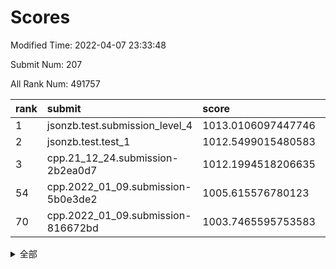 # Scores

Modified Time: 2022-04-07 23:33:48

Submit Num: 207

All Rank Num: 491757

| rank |               submit               |       score        |       sigma        | pk_num |
| :--- | :--------------------------------- | :----------------- | :----------------- | :----- |
| 1    | jsonzb.test.submission_level_4     | 1013.0106097447746 | 0.8204107440703912 | 9505   |
| 2    | jsonzb.test.test_1                 | 1012.5499015480583 | 0.7957728865256194 | 9502   |
| 3    | cpp.21_12_24.submission-2b2ea0d7   | 1012.1994518206635 | 0.7823394698729589 | 9502   |
| 54   | cpp.2022_01_09.submission-5b0e3de2 | 1005.615576780123  | 0.7299800802857371 | 9502   |
| 70   | cpp.2022_01_09.submission-816672bd | 1003.7465595753583 | 0.7118785778261464 | 9506   |


<details>
<summary>全部</summary>

| rank |                 submit                 |       score        |       sigma        | pk_num |
| :--- | :------------------------------------- | :----------------- | :----------------- | :----- |
| 1    | jsonzb.test.submission_level_4         | 1013.0106097447746 | 0.8204107440703912 | 9505   |
| 2    | jsonzb.test.test_1                     | 1012.5499015480583 | 0.7957728865256194 | 9502   |
| 3    | cpp.21_12_24.submission-2b2ea0d7       | 1012.1994518206635 | 0.7823394698729589 | 9502   |
| 4    | gobigger.level_3.submission_level_3_30 | 1011.6229456444934 | 0.7547112991002789 | 9502   |
| 5    | gobigger.level_3.submission_level_3_41 | 1011.4828212420351 | 0.7725240723586584 | 9501   |
| 6    | gobigger.level_3.submission_level_3_32 | 1010.9490107068849 | 0.8009241701319674 | 9500   |
| 7    | gobigger.level_3.submission_level_3_16 | 1010.8298100988069 | 0.7634201681138262 | 9502   |
| 8    | gobigger.level_3.submission_level_3_25 | 1010.8221145202646 | 0.7692875503074571 | 9504   |
| 9    | gobigger.level_3.submission_level_3_35 | 1010.7737563755735 | 0.7804408699757327 | 9503   |
| 10   | gobigger.level_3.submission_level_3_36 | 1010.6407978894277 | 0.780451970332811  | 9505   |
| 11   | gobigger.level_3.submission_level_3_21 | 1010.6154682299856 | 0.7792253523495305 | 9501   |
| 12   | gobigger.level_3.submission_level_3_46 | 1010.5600556933765 | 0.7551476254946642 | 9506   |
| 13   | gobigger.level_3.submission_level_3_48 | 1010.5182102530918 | 0.7687255688902206 | 9504   |
| 14   | gobigger.level_3.submission_level_3_39 | 1010.5073706669608 | 0.7748306334775058 | 9503   |
| 15   | gobigger.level_3.submission_level_3_17 | 1010.4986900717404 | 0.7750119708143243 | 9501   |
| 16   | gobigger.level_3.submission_level_3_23 | 1010.4780979011742 | 0.7610502602980247 | 9502   |
| 17   | gobigger.level_3.submission_level_3_20 | 1010.308517845306  | 0.75978239269041   | 9510   |
| 18   | gobigger.level_3.submission_level_3_3  | 1010.3077710034241 | 0.7715649872855265 | 9500   |
| 19   | gobigger.level_3.submission_level_3_13 | 1010.2979607674122 | 0.7395481424596719 | 9500   |
| 20   | gobigger.level_3.submission_level_3_10 | 1010.2534605379036 | 0.7631684242886078 | 9504   |
| 21   | gobigger.level_3.submission_level_3_47 | 1010.2421193243842 | 0.771018108148031  | 9500   |
| 22   | gobigger.level_3.submission_level_3_29 | 1010.1689381613442 | 0.7481813762972258 | 9497   |
| 23   | gobigger.level_3.submission_level_3_40 | 1010.0658652105787 | 0.7476183039530683 | 9505   |
| 24   | gobigger.level_3.submission_level_3_43 | 1010.060434594476  | 0.7595795237829185 | 9499   |
| 25   | gobigger.level_3.submission_level_3_14 | 1010.0441877845811 | 0.8049190847972142 | 9503   |
| 26   | gobigger.level_3.submission_level_3_11 | 1009.9936028278382 | 0.7414944835660708 | 9501   |
| 27   | gobigger.level_3.submission_level_3_15 | 1009.9852943650055 | 0.7560903400147968 | 9499   |
| 28   | gobigger.level_3.submission_level_3_38 | 1009.9835461666574 | 0.756024901957162  | 9505   |
| 29   | gobigger.level_3.submission_level_3_2  | 1009.9810338512998 | 0.773000984846014  | 9506   |
| 30   | gobigger.level_3.submission_level_3_44 | 1009.9785981068256 | 0.7461367445604287 | 9502   |
| 31   | gobigger.level_3.submission_level_3_28 | 1009.9743975226253 | 0.7597574240545435 | 9505   |
| 32   | gobigger.level_3.submission_level_3_24 | 1009.9292300963651 | 0.7499755512840706 | 9502   |
| 33   | gobigger.level_3.submission_level_3_8  | 1009.8561868362167 | 0.7611688398039039 | 9504   |
| 34   | gobigger.level_3.submission_level_3_45 | 1009.800866389101  | 0.7927193254711498 | 9500   |
| 35   | gobigger.level_3.submission_level_3_19 | 1009.7941619967021 | 0.7717863330033102 | 9504   |
| 36   | gobigger.level_3.submission_level_3_26 | 1009.6283881123513 | 0.7577173010875211 | 9507   |
| 37   | gobigger.level_3.submission_level_3_18 | 1009.5153785529449 | 0.7542332801187983 | 9499   |
| 38   | gobigger.level_3.submission_level_3_49 | 1009.5118217388012 | 0.7582670213046886 | 9508   |
| 39   | gobigger.level_3.submission_level_3_12 | 1009.4826118189628 | 0.7854118811741051 | 9503   |
| 40   | gobigger.level_3.submission_level_3_5  | 1009.4162887130825 | 0.7695776359791814 | 9502   |
| 41   | gobigger.level_3.submission_level_3_7  | 1009.3353335017139 | 0.75420018863066   | 9503   |
| 42   | gobigger.level_3.submission_level_3_0  | 1009.3274977618818 | 0.761981572171487  | 9502   |
| 43   | gobigger.level_3.submission_level_3_9  | 1009.2776103843204 | 0.7706218456785411 | 9497   |
| 44   | gobigger.level_3.submission_level_3_4  | 1009.1744754445908 | 0.7464439919828075 | 9505   |
| 45   | gobigger.level_3.submission_level_3_37 | 1008.9406774943367 | 0.7536926969510359 | 9502   |
| 46   | gobigger.level_3.submission_level_3_42 | 1008.8871544409382 | 0.7501220082953612 | 9498   |
| 47   | gobigger.level_3.submission_level_3_6  | 1008.8814412936174 | 0.7402736897754458 | 9499   |
| 48   | gobigger.level_3.submission_level_3_1  | 1008.8053872703931 | 0.7391128924615242 | 9504   |
| 49   | gobigger.level_3.submission_level_3_22 | 1008.700793033045  | 0.7428198780902927 | 9504   |
| 50   | gobigger.level_3.submission_level_3_34 | 1008.5866588949556 | 0.7298497424376126 | 9500   |
| 51   | gobigger.level_3.submission_level_3_31 | 1008.5309782991046 | 0.72321554174016   | 9505   |
| 52   | gobigger.level_3.submission_level_3_33 | 1008.3952255129664 | 0.7401873786783298 | 9508   |
| 53   | gobigger.level_3.submission_level_3_27 | 1008.3459646481915 | 0.7383071260674665 | 9504   |
| 54   | cpp.2022_01_09.submission-5b0e3de2     | 1005.615576780123  | 0.7299800802857371 | 9502   |
| 55   | gobigger.level_1.submission_level_1_27 | 1004.9085198219924 | 0.7255124964587849 | 9502   |
| 56   | gobigger.level_1.submission_level_1_43 | 1004.8968301795994 | 0.7144826917429674 | 9501   |
| 57   | gobigger.level_1.submission_level_1_2  | 1004.5342101834866 | 0.7018672891754941 | 9503   |
| 58   | gobigger.level_1.submission_level_1_19 | 1004.2873093733838 | 0.7127746000457276 | 9500   |
| 59   | gobigger.level_1.submission_level_1_48 | 1004.2859079850543 | 0.7111604724366108 | 9501   |
| 60   | gobigger.level_1.submission_level_1_10 | 1004.2684546113534 | 0.7179139138912435 | 9503   |
| 61   | gobigger.level_1.submission_level_1_3  | 1004.2188036652141 | 0.7087432015823826 | 9503   |
| 62   | gobigger.level_1.submission_level_1_35 | 1004.2073104543588 | 0.7371250677559638 | 9506   |
| 63   | gobigger.level_1.submission_level_1_25 | 1004.1882818541977 | 0.7141186209754183 | 9503   |
| 64   | gobigger.level_1.submission_level_1_8  | 1004.1845884697252 | 0.7190230704468554 | 9502   |
| 65   | gobigger.level_1.submission_level_1_38 | 1004.0998315989373 | 0.7211899913123108 | 9502   |
| 66   | gobigger.level_1.submission_level_1_33 | 1004.0613321139964 | 0.7286282836668846 | 9503   |
| 67   | gobigger.level_1.submission_level_1_46 | 1004.0010031542743 | 0.7096228229205666 | 9500   |
| 68   | gobigger.level_1.submission_level_1_23 | 1003.878738231521  | 0.721137559392191  | 9500   |
| 69   | gobigger.level_1.submission_level_1_16 | 1003.8034199989843 | 0.7154247581065737 | 9506   |
| 70   | cpp.2022_01_09.submission-816672bd     | 1003.7465595753583 | 0.7118785778261464 | 9506   |
| 71   | gobigger.level_1.submission_level_1_40 | 1003.7390860371419 | 0.7149776295417327 | 9506   |
| 72   | gobigger.level_1.submission_level_1_11 | 1003.4198055336534 | 0.7090597298175931 | 9504   |
| 73   | gobigger.level_1.submission_level_1_49 | 1003.3608751816502 | 0.720660368168776  | 9505   |
| 74   | gobigger.level_1.submission_level_1_4  | 1003.35194766451   | 0.7154457648751359 | 9502   |
| 75   | gobigger.level_1.submission_level_1_45 | 1003.3148482523986 | 0.7167412685900798 | 9506   |
| 76   | gobigger.level_1.submission_level_1_28 | 1003.2993327780894 | 0.7120564374472753 | 9503   |
| 77   | gobigger.level_1.submission_level_1_30 | 1003.2569425662475 | 0.7087680531775379 | 9499   |
| 78   | gobigger.level_1.submission_level_1_24 | 1003.1734248356452 | 0.7153813307373191 | 9504   |
| 79   | gobigger.level_1.submission_level_1_21 | 1003.1687649746533 | 0.7159018688615746 | 9496   |
| 80   | gobigger.level_1.submission_level_1_22 | 1003.1589812894418 | 0.7158513803079429 | 9503   |
| 81   | gobigger.level_1.submission_level_1_0  | 1003.1298200227094 | 0.7137750848759513 | 9499   |
| 82   | gobigger.level_1.submission_level_1_5  | 1003.1155604590773 | 0.7108761123951897 | 9506   |
| 83   | gobigger.level_1.submission_level_1_31 | 1003.0666138170599 | 0.7062009216518583 | 9502   |
| 84   | gobigger.level_1.submission_level_1_20 | 1003.0480283930485 | 0.7277787016695356 | 9503   |
| 85   | gobigger.level_1.submission_level_1_9  | 1002.9909587775429 | 0.706193384698146  | 9505   |
| 86   | gobigger.level_1.submission_level_1_15 | 1002.9544640776871 | 0.706580766958449  | 9499   |
| 87   | gobigger.level_1.submission_level_1_41 | 1002.9392485391771 | 0.7099081337691131 | 9506   |
| 88   | gobigger.level_1.submission_level_1_29 | 1002.8254214770176 | 0.7169364469793459 | 9508   |
| 89   | gobigger.level_1.submission_level_1_44 | 1002.7347453571524 | 0.7032101443178193 | 9506   |
| 90   | gobigger.level_1.submission_level_1_36 | 1002.7333162879564 | 0.7079148405580277 | 9501   |
| 91   | gobigger.level_1.submission_level_1_42 | 1002.6671626938777 | 0.7200124715410168 | 9505   |
| 92   | gobigger.level_1.submission_level_1_17 | 1002.6150833173488 | 0.7087999298338001 | 9505   |
| 93   | gobigger.level_1.submission_level_1_13 | 1002.5668977844625 | 0.7115792072931042 | 9499   |
| 94   | gobigger.level_1.submission_level_1_34 | 1002.5565548823952 | 0.7046916586094283 | 9506   |
| 95   | gobigger.level_1.submission_level_1_37 | 1002.5130954169094 | 0.7141141065471761 | 9510   |
| 96   | gobigger.level_1.submission_level_1_1  | 1002.458904426773  | 0.7067755401430611 | 9507   |
| 97   | gobigger.level_1.submission_level_1_39 | 1002.429851910184  | 0.7134382659876355 | 9506   |
| 98   | gobigger.level_1.submission_level_1_7  | 1002.3194355429727 | 0.7117031968287788 | 9503   |
| 99   | gobigger.level_1.submission_level_1_18 | 1002.2735037381517 | 0.7107085915849983 | 9504   |
| 100  | gobigger.level_1.submission_level_1_12 | 1002.2439428682052 | 0.7152917051474242 | 9499   |
| 101  | gobigger.level_1.submission_level_1_26 | 1002.081359080535  | 0.7103249383769277 | 9503   |
| 102  | gobigger.level_1.submission_level_1_32 | 1002.0172433531397 | 0.7116242298686409 | 9502   |
| 103  | gobigger.level_1.submission_level_1_14 | 1001.8809760860632 | 0.7183858487864168 | 9503   |
| 104  | gobigger.level_1.submission_level_1_6  | 1001.6203323802696 | 0.7154579115056203 | 9499   |
| 105  | gobigger.level_1.submission_level_1_47 | 1001.5085451778602 | 0.7075031610210645 | 9505   |
| 106  | gobigger.random.submission_random_38   | 997.2880428817191  | 0.7071460736212555 | 9505   |
| 107  | gobigger.random.submission_random_42   | 997.1674562017615  | 0.7120631449418028 | 9504   |
| 108  | gobigger.random.submission_random_20   | 997.003500686986   | 0.7070383990723161 | 9508   |
| 109  | gobigger.random.submission_random_36   | 996.9778725814944  | 0.7150225563429069 | 9498   |
| 110  | gobigger.random.submission_random_34   | 996.9295568535848  | 0.716791331016369  | 9502   |
| 111  | gobigger.random.submission_random_27   | 996.919165364587   | 0.7186346713737601 | 9498   |
| 112  | gobigger.random.submission_random_15   | 996.8630591659835  | 0.7040977616067414 | 9505   |
| 113  | gobigger.random.submission_random_12   | 996.712944672292   | 0.7098239580277319 | 9501   |
| 114  | gobigger.random.submission_random_16   | 996.6176480752822  | 0.7021094533421636 | 9501   |
| 115  | gobigger.random.submission_random_29   | 996.5987037672809  | 0.7015013545419253 | 9500   |
| 116  | gobigger.random.submission_random_33   | 996.587713476494   | 0.7072099166747909 | 9498   |
| 117  | gobigger.random.submission_random_37   | 996.5762289930248  | 0.7061091639112014 | 9501   |
| 118  | gobigger.random.submission_random_39   | 996.5576246749963  | 0.7009530958082281 | 9505   |
| 119  | gobigger.random.submission_random_4    | 996.5249153573669  | 0.7057329921376142 | 9503   |
| 120  | gobigger.random.submission_random_7    | 996.5117871408468  | 0.7160199418615149 | 9502   |
| 121  | gobigger.random.submission_random_26   | 996.5113232872137  | 0.7176735567184245 | 9503   |
| 122  | gobigger.random.submission_random_17   | 996.4713995088507  | 0.7016239194800997 | 9502   |
| 123  | gobigger.random.submission_random_23   | 996.3978629282435  | 0.7130346917011067 | 9500   |
| 124  | gobigger.random.submission_random_35   | 996.3605815458183  | 0.7146494146418372 | 9502   |
| 125  | gobigger.random.submission_random_28   | 996.307008328395   | 0.7203256761346856 | 9501   |
| 126  | gobigger.random.submission_random_25   | 996.2792140768985  | 0.7076620955799724 | 9504   |
| 127  | gobigger.random.submission_random_10   | 996.2238420870017  | 0.7113774978410501 | 9502   |
| 128  | gobigger.random.submission_random_47   | 996.1541975268619  | 0.7169512335718771 | 9502   |
| 129  | gobigger.random.submission_random_31   | 996.0866190785595  | 0.714430302636038  | 9502   |
| 130  | gobigger.random.submission_random_18   | 996.0849605664848  | 0.7100458445411116 | 9501   |
| 131  | gobigger.random.submission_random_8    | 996.0293933763168  | 0.7182852303867981 | 9501   |
| 132  | gobigger.random.submission_random_2    | 996.0023108230947  | 0.7176215391437624 | 9503   |
| 133  | gobigger.random.submission_random_43   | 995.9676293437361  | 0.7032565045557685 | 9507   |
| 134  | gobigger.random.submission_random_49   | 995.8055266362779  | 0.7099922635020175 | 9503   |
| 135  | gobigger.random.submission_random_11   | 995.7885780491524  | 0.7018569073551683 | 9505   |
| 136  | gobigger.random.submission_random_32   | 995.7824376089912  | 0.714827929796222  | 9500   |
| 137  | gobigger.random.submission_random_21   | 995.7800127595212  | 0.7096605404101284 | 9500   |
| 138  | gobigger.random.submission_random_5    | 995.7623573328202  | 0.7008242858201519 | 9502   |
| 139  | gobigger.random.submission_random_48   | 995.756189947683   | 0.7027206564332316 | 9502   |
| 140  | gobigger.random.submission_random_14   | 995.7194926013797  | 0.6974658432797369 | 9506   |
| 141  | gobigger.random.submission_random_22   | 995.7103597719254  | 0.716874974957212  | 9506   |
| 142  | gobigger.random.submission_random_44   | 995.7078373559457  | 0.7123519043383055 | 9503   |
| 143  | gobigger.random.submission_random_24   | 995.6928448436238  | 0.7267543207957206 | 9507   |
| 144  | gobigger.level_2.submission_level_2_25 | 995.616392932574   | 0.7206823157192711 | 9502   |
| 145  | gobigger.random.submission_random_3    | 995.5626363376357  | 0.7000935652640451 | 9501   |
| 146  | gobigger.random.submission_random_1    | 995.5503422216159  | 0.7135507369732863 | 9500   |
| 147  | gobigger.random.submission_random_0    | 995.5432388915932  | 0.7138628785625014 | 9502   |
| 148  | gobigger.random.submission_random_46   | 995.3373701574005  | 0.7033531936176356 | 9505   |
| 149  | gobigger.random.submission_random_6    | 995.3339772407334  | 0.7167674830718799 | 9510   |
| 150  | gobigger.random.submission_random_40   | 995.2298132011495  | 0.7078172290483025 | 9506   |
| 151  | gobigger.random.submission_random_9    | 995.214251076495   | 0.7218554720462846 | 9503   |
| 152  | gobigger.random.submission_random_30   | 995.1741562675466  | 0.7140210101764433 | 9507   |
| 153  | gobigger.random.submission_random_13   | 994.8700950820983  | 0.727715919962676  | 9499   |
| 154  | gobigger.random.submission_random_41   | 994.8509305796501  | 0.7147053126983542 | 9501   |
| 155  | gobigger.random.submission_random_45   | 994.8088144779649  | 0.7254937507565892 | 9502   |
| 156  | gobigger.random.submission_random_19   | 994.8021341463282  | 0.7240542202815822 | 9507   |
| 157  | gobigger.level_2.submission_level_2_23 | 994.3299400954434  | 0.7222358703051888 | 9504   |
| 158  | gobigger.level_2.submission_level_2_44 | 994.3060567685195  | 0.71980548289184   | 9494   |
| 159  | gobigger.level_2.submission_level_2_4  | 994.2314325901667  | 0.7468258352332077 | 9498   |
| 160  | gobigger.level_2.submission_level_2_11 | 994.0171398041732  | 0.7276179298909153 | 9499   |
| 161  | gobigger.level_2.submission_level_2_22 | 993.645854236154   | 0.735215659122156  | 9501   |
| 162  | gobigger.level_2.submission_level_2_33 | 993.5268815923863  | 0.7249088919363154 | 9495   |
| 163  | gobigger.level_2.submission_level_2_16 | 993.4013788707222  | 0.7400269832391254 | 9502   |
| 164  | gobigger.level_2.submission_level_2_15 | 993.350709271671   | 0.7347575168361056 | 9506   |
| 165  | gobigger.level_2.submission_level_2_1  | 993.3305397339375  | 0.7325290663936176 | 9500   |
| 166  | gobigger.level_2.submission_level_2_2  | 993.2105371407179  | 0.7548642570187751 | 9502   |
| 167  | gobigger.level_2.submission_level_2_39 | 992.9753987501739  | 0.7192229361834098 | 9504   |
| 168  | gobigger.level_2.submission_level_2_42 | 992.9325647308438  | 0.7347807045390219 | 9499   |
| 169  | gobigger.level_2.submission_level_2_19 | 992.8058790378136  | 0.7484266167881215 | 9500   |
| 170  | gobigger.level_2.submission_level_2_0  | 992.721173971854   | 0.7336118730105176 | 9503   |
| 171  | gobigger.level_2.submission_level_2_38 | 992.7109891387084  | 0.7361044448631845 | 9502   |
| 172  | gobigger.level_2.submission_level_2_20 | 992.6006520924652  | 0.7426048703624931 | 9506   |
| 173  | gobigger.level_2.submission_level_2_14 | 992.4640793239474  | 0.7573280354777756 | 9502   |
| 174  | gobigger.level_2.submission_level_2_47 | 992.4215910076267  | 0.7528181056130616 | 9495   |
| 175  | gobigger.level_2.submission_level_2_17 | 992.39345906093    | 0.7445947072774932 | 9504   |
| 176  | gobigger.level_2.submission_level_2_6  | 992.3914411101806  | 0.7378355210550491 | 9498   |
| 177  | gobigger.level_2.submission_level_2_34 | 992.2555188211824  | 0.739315954187077  | 9502   |
| 178  | gobigger.level_2.submission_level_2_7  | 992.23503892874    | 0.7347324535976092 | 9500   |
| 179  | gobigger.level_2.submission_level_2_31 | 992.2098339412956  | 0.7484990816876136 | 9501   |
| 180  | gobigger.level_2.submission_level_2_29 | 992.2050207618913  | 0.7563037403361177 | 9498   |
| 181  | gobigger.level_2.submission_level_2_5  | 992.1382659200692  | 0.7374100603539004 | 9502   |
| 182  | gobigger.level_2.submission_level_2_37 | 992.0994074511644  | 0.7399619929216488 | 9500   |
| 183  | gobigger.level_2.submission_level_2_9  | 992.0915440209968  | 0.7396794851881732 | 9501   |
| 184  | gobigger.level_2.submission_level_2_12 | 992.0853365553512  | 0.7463533030874758 | 9507   |
| 185  | gobigger.level_2.submission_level_2_27 | 992.0720505542868  | 0.7623948118565433 | 9504   |
| 186  | gobigger.level_2.submission_level_2_3  | 991.9885313730697  | 0.7741578463580135 | 9500   |
| 187  | gobigger.level_2.submission_level_2_24 | 991.94481450784    | 0.7530201044424207 | 9502   |
| 188  | gobigger.level_2.submission_level_2_28 | 991.8597073059032  | 0.7450295656224089 | 9506   |
| 189  | gobigger.level_2.submission_level_2_43 | 991.8393868761162  | 0.7481116008556101 | 9503   |
| 190  | gobigger.level_2.submission_level_2_13 | 991.7556532652295  | 0.7512788270987882 | 9500   |
| 191  | gobigger.level_2.submission_level_2_8  | 991.747205376173   | 0.7426558184448547 | 9501   |
| 192  | gobigger.level_2.submission_level_2_40 | 991.7365650811191  | 0.740572512882601  | 9505   |
| 193  | gobigger.level_2.submission_level_2_30 | 991.7138163900703  | 0.7338222240291921 | 9507   |
| 194  | gobigger.level_2.submission_level_2_41 | 991.6654274478293  | 0.7628074221016163 | 9502   |
| 195  | gobigger.level_2.submission_level_2_46 | 991.6349778596094  | 0.7543031861436406 | 9507   |
| 196  | gobigger.level_2.submission_level_2_18 | 991.5443443816293  | 0.7439350228385498 | 9507   |
| 197  | gobigger.level_2.submission_level_2_21 | 991.366207922205   | 0.7518131667283245 | 9500   |
| 198  | gobigger.level_2.submission_level_2_10 | 991.3299782143605  | 0.7531364559824222 | 9499   |
| 199  | gobigger.level_2.submission_level_2_35 | 991.2859855824744  | 0.7391524473038524 | 9499   |
| 200  | gobigger.level_2.submission_level_2_49 | 991.1590141297053  | 0.7736527964311345 | 9499   |
| 201  | gobigger.level_2.submission_level_2_48 | 991.1490389205846  | 0.7448687000600193 | 9506   |
| 202  | gobigger.level_2.submission_level_2_45 | 991.1249696007452  | 0.7330802073621001 | 9504   |
| 203  | gobigger.level_2.submission_level_2_32 | 991.0935004949241  | 0.7718754047023552 | 9505   |
| 204  | gobigger.level_2.submission_level_2_26 | 991.0849052825095  | 0.7501803916084765 | 9502   |
| 205  | gobigger.level_2.submission_level_2_36 | 990.579440130764   | 0.7607570758693947 | 9497   |
| 206  | gobigger.none.submission_none_0        | 977.1936699289076  | 1.2966573892167643 | 9507   |
| 207  | gobigger.none.submission_none_1        | 976.2806532209954  | 1.5283603196694056 | 9503   |

</details>